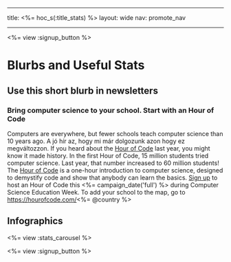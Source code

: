 * * *

title: <%= hoc_s(:title_stats) %> layout: wide nav: promote_nav

* * *

<%= view :signup_button %>

# Blurbs and Useful Stats

## Use this short blurb in newsletters

### Bring computer science to your school. Start with an Hour of Code

Computers are everywhere, but fewer schools teach computer science than 10 years ago. A jó hír az, hogy mi már dolgozunk azon hogy ez megváltozzon. If you heard about the [Hour of Code](<%= resolve_url('/') %>) last year, you might know it made history. In the first Hour of Code, 15 million students tried computer science. Last year, that number increased to 60 million students! The [Hour of Code](<%= resolve_url('/') %>) is a one-hour introduction to computer science, designed to demystify code and show that anybody can learn the basics. [Sign up](<%= resolve_url('/') %>) to host an Hour of Code this <%= campaign_date('full') %> during Computer Science Education Week. To add your school to the map, go to https://hourofcode.com/<%= @country %>

## Infographics

<%= view :stats_carousel %>

<%= view :signup_button %>